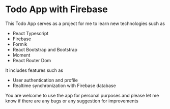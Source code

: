 # Todo App with Firebase

This Todo App serves as a project for me to learn new technologies such as

- React Typescript
- Firebase
- Formik
- React Bootstrap and Bootstrap
- Moment
- React Router Dom

It includes features such as

- User authentication and profile
- Realtime synchronization with Firebase database

You are welcome to use the app for personal purposes and please let me know if there are any bugs or any suggestion for improvements
